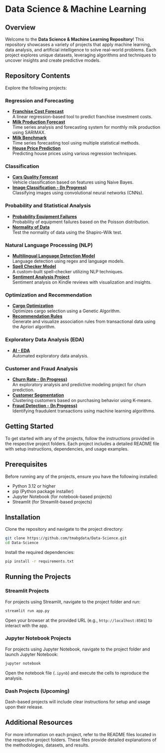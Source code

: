 # Data Science & Machine Learning

## Overview

Welcome to the **Data Science & Machine Learning Repository**! This repository showcases a variety of projects that apply machine learning, data analysis, and artificial intelligence to solve real-world problems. Each project explores unique datasets, leveraging algorithms and techniques to uncover insights and create predictive models.

## Repository Contents

Explore the following projects:

### Regression and Forecasting
- **[Franchise Cost Forecast](https://github.com/tmabgdata/Data-Science/tree/main/Franchise_Cost_Forecast)**  
  A linear regression-based tool to predict franchise investment costs.
- **[Milk Production Forecast](https://github.com/tmabgdata/Data-Science/tree/main/MilkProd)**  
  Time series analysis and forecasting system for monthly milk production using SARIMAX.
- **[Milk Benchmark](https://github.com/tmabgdata/Data-Science/tree/main/Milk_Benchmark)**  
  Time series forecasting tool using multiple statistical methods.
- **[House Price Prediction](https://github.com/tmabgdata/Data-Science/tree/main/House_Price_Prediction)**  
  Predicting house prices using various regression techniques.

### Classification
- **[Cars Quality Forecast](https://github.com/tmabgdata/Data-Science/tree/main/Quality_of_Cars)**  
  Vehicle classification based on features using Naive Bayes.
- **[Image Classification - (In Progress)](https://github.com/tmabgdata/Data-Science/tree/main/Image_Classification)**  
  Classifying images using convolutional neural networks (CNNs).

### Probability and Statistical Analysis
- **[Probability Equipment Failures](https://github.com/tmabgdata/Data-Science/tree/main/Equipment_Failure)**  
  Probability of equipment failures based on the Poisson distribution.
- **[Normality of Data](https://github.com/tmabgdata/Data-Science/tree/main/Normality_of_Data)**  
  Test the normality of data using the Shapiro-Wilk test.

### Natural Language Processing (NLP)
- **[Multilingual Language Detection Model](https://github.com/tmabgdata/Data-Science/tree/main/NLP_LM's_Regex)**  
  Language detection using regex and language models.
- **[Spell Checker Model](https://github.com/tmabgdata/Data-Science/tree/main/NLP_SpellChecker_Project)**  
  A custom-built spell-checker utilizing NLP techniques.
- **[Sentiment Analysis Project](https://github.com/tmabgdata/Data-Science/tree/main/NLP_Kindle_Review_Sentiment_Analysis)**  
  Sentiment analysis on Kindle reviews with visualization and insights.

### Optimization and Recommendation
- **[Cargo Optimization](https://github.com/tmabgdata/Data-Science/tree/main/Cargo_Transport_Optimization)**  
  Optimizes cargo selection using a Genetic Algorithm.
- **[Recommendation Rules](https://github.com/tmabgdata/Data-Science/tree/main/Recommendation_Rules)**  
  Generate and visualize association rules from transactional data using the Apriori algorithm.

### Exploratory Data Analysis (EDA)
- **[AI - EDA](https://github.com/tmabgdata/Data-Science/tree/main/AI_EDA)**  
  Automated exploratory data analysis.

### Customer and Fraud Analysis
- **[Churn Rate - (In Progress)](https://github.com/tmabgdata/Data-Science/tree/main/EAD_churn)**  
  An exploratory analysis and predictive modeling project for churn prediction.
- **[Customer Segmentation](https://github.com/tmabgdata/Data-Science/tree/main/Customer_Segmentation)**  
  Clustering customers based on purchasing behavior using K-means.
- **[Fraud Detection - (In Progress)](https://github.com/tmabgdata/Data-Science/tree/main/Fraud_Detection)**  
  Identifying fraudulent transactions using machine learning algorithms.

## Getting Started

To get started with any of the projects, follow the instructions provided in the respective project folders. Each project includes a detailed README file with setup instructions, dependencies, and usage examples.

## Prerequisites

Before running any of the projects, ensure you have the following installed:

- Python 3.12 or higher
- pip (Python package installer)
- Jupyter Notebook (for notebook-based projects)
- Streamlit (for Streamlit-based projects)

## Installation

Clone the repository and navigate to the project directory:

```bash
git clone https://github.com/tmabgdata/Data-Science.git
cd Data-Science
```

Install the required dependencies:

```bash
pip install -r requirements.txt
```

## Running the Projects

### Streamlit Projects

For projects using Streamlit, navigate to the project folder and run:

```bash
streamlit run app.py
```

Open your browser at the provided URL (e.g., `http://localhost:8501`) to interact with the app.

### Jupyter Notebook Projects

For projects using Jupyter Notebook, navigate to the project folder and launch Jupyter Notebook:

```bash
jupyter notebook
```

Open the notebook file (`.ipynb`) and execute the cells to reproduce the analysis.

### Dash Projects (Upcoming)

Dash-based projects will include clear instructions for setup and usage upon their release.

## Additional Resources

For more information on each project, refer to the README files located in the respective project folders. These files provide detailed explanations of the methodologies, datasets, and results.

